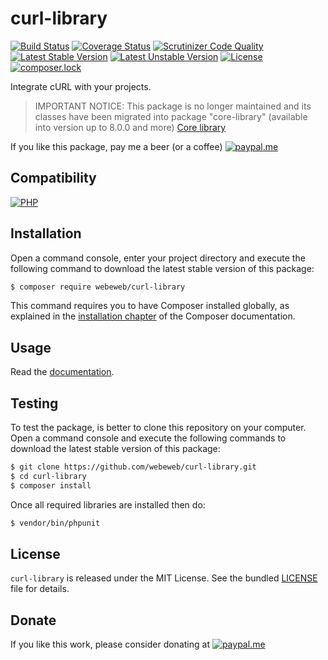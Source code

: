 curl-library
============

[![Build Status](https://img.shields.io/github/workflow/status/webeweb/curl-library/build?style=flat-square)](https://github.com/webeweb/curl-library/actions)
[![Coverage Status](https://img.shields.io/coveralls/github/webeweb/curl-library/master.svg?style=flat-square)](https://coveralls.io/github/webeweb/curl-library?branch=master)
[![Scrutinizer Code Quality](https://img.shields.io/scrutinizer/quality/g/webeweb/curl-library/master.svg?style=flat-square)](https://scrutinizer-ci.com/g/webeweb/curl-library/?branch=master)
[![Latest Stable Version](https://img.shields.io/packagist/v/webeweb/curl-library.svg?style=flat-square)](https://packagist.org/packages/webeweb/curl-library)
[![Latest Unstable Version](https://img.shields.io/packagist/vpre/webeweb/curl-library.svg?style=flat-square)](https://packagist.org/packages/webeweb/curl-library)
[![License](https://img.shields.io/packagist/l/webeweb/curl-library.svg?style=flat-square)](https://packagist.org/packages/webeweb/curl-library)
[![composer.lock](https://img.shields.io/badge/.lock-uncommited-important.svg?style=flat-square)](https://packagist.org/packages/webeweb/curl-library)

Integrate cURL with your projects.

> IMPORTANT NOTICE: This package is no longer maintained and its classes have
> been migrated into package "core-library" (available into version up to 8.0.0
> and more) [Core library](https://github.com/webeweb/core-library/)

If you like this package, pay me a beer (or a coffee)
[![paypal.me](https://img.shields.io/badge/paypal.me-webeweb-0070ba.svg?style=flat-square&logo=paypal)](https://www.paypal.me/webeweb)

## Compatibility

[![PHP](https://img.shields.io/packagist/php-v/webeweb/curl-library.svg?style=flat-square)](http://php.net)

## Installation

Open a command console, enter your project directory and execute the following
command to download the latest stable version of this package:

```bash
$ composer require webeweb/curl-library
```

This command requires you to have Composer installed globally, as explained in
the [installation chapter](https://getcomposer.org/doc/00-intro.md) of the
Composer documentation.

## Usage

Read the [documentation](doc/index.md).

## Testing

To test the package, is better to clone this repository on your computer.
Open a command console and execute the following commands to download the latest
stable version of this package:

```bash
$ git clone https://github.com/webeweb/curl-library.git
$ cd curl-library
$ composer install
```

Once all required libraries are installed then do:

```bash
$ vendor/bin/phpunit
```

## License

`curl-library` is released under the MIT License. See the bundled [LICENSE](LICENSE)
file for details.

## Donate

If you like this work, please consider donating at
[![paypal.me](https://img.shields.io/badge/paypal.me-webeweb-0070ba.svg?style=flat-square&logo=paypal)](https://www.paypal.me/webeweb)
